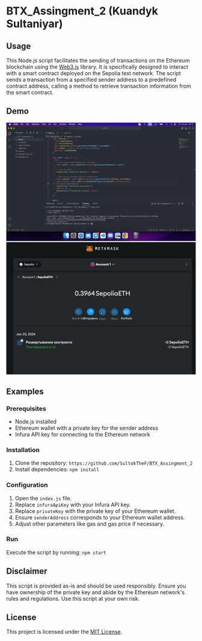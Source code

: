 # BTX_Assingment_2 (Kuandyk Sultaniyar)

## Usage

This Node.js script facilitates the sending of transactions on the Ethereum blockchain using the [Web3.js](https://github.com/ethereum/web3.js/) library. It is specifically designed to interact with a smart contract deployed on the Sepolia test network. The script sends a transaction from a specified sender address to a predefined contract address, calling a method to retrieve transaction information from the smart contract.

## Demo

<img src="assets/call.jpg" alt="call"> <br/>
<img src="assets/deploy.jpg" alt="call">

## Examples

### Prerequisites

- Node.js installed
- Ethereum wallet with a private key for the sender address
- Infura API key for connecting to the Ethereum network

### Installation

1. Clone the repository: `https://github.com/SultokTheF/BTX_Assingment_2`
2. Install dependencies: `npm install`

### Configuration

1. Open the `index.js` file.
2. Replace `infuraApiKey` with your Infura API key.
3. Replace `privateKey` with the private key of your Ethereum wallet.
4. Ensure `senderAddress` corresponds to your Ethereum wallet address.
5. Adjust other parameters like gas and gas price if necessary.

### Run

Execute the script by running: `npm start`

## Disclaimer

This script is provided as-is and should be used responsibly. Ensure you have ownership of the private key and abide by the Ethereum network's rules and regulations. Use this script at your own risk.

## License

This project is licensed under the [MIT License](LICENSE).
